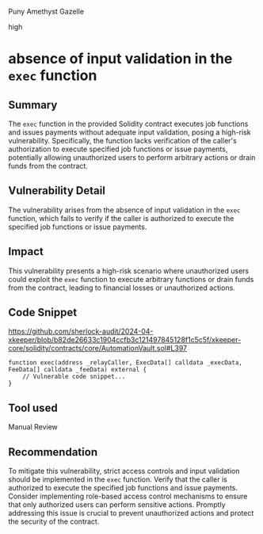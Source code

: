 Puny Amethyst Gazelle

high

# absence of input validation in the `exec` function

## Summary

The `exec` function in the provided Solidity contract executes job functions and issues payments without adequate input validation, posing a high-risk vulnerability. Specifically, the function lacks verification of the caller's authorization to execute specified job functions or issue payments, potentially allowing unauthorized users to perform arbitrary actions or drain funds from the contract.

## Vulnerability Detail

The vulnerability arises from the absence of input validation in the `exec` function, which fails to verify if the caller is authorized to execute the specified job functions or issue payments.

## Impact

This vulnerability presents a high-risk scenario where unauthorized users could exploit the `exec` function to execute arbitrary functions or drain funds from the contract, leading to financial losses or unauthorized actions.

## Code Snippet
https://github.com/sherlock-audit/2024-04-xkeeper/blob/b82de26633c1904ccfb3c121497845128f1c5c5f/xkeeper-core/solidity/contracts/core/AutomationVault.sol#L397
```solidity
function exec(address _relayCaller, ExecData[] calldata _execData, FeeData[] calldata _feeData) external {
    // Vulnerable code snippet...
}
```

## Tool used

Manual Review

## Recommendation

To mitigate this vulnerability, strict access controls and input validation should be implemented in the `exec` function. Verify that the caller is authorized to execute the specified job functions and issue payments. Consider implementing role-based access control mechanisms to ensure that only authorized users can perform sensitive actions. Promptly addressing this issue is crucial to prevent unauthorized actions and protect the security of the contract.